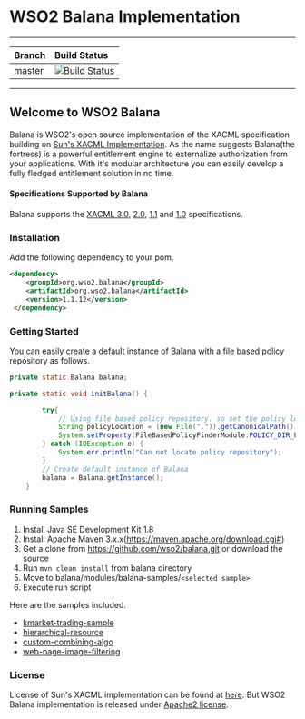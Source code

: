 WSO2 Balana Implementation
==========================

---

|  Branch | Build Status |
| :------------ |:-------------
| master      | [![Build Status](https://wso2.org/jenkins/buildStatus/icon?job=forked-dependencies/balana)](https://wso2.org/jenkins/job/forked-dependencies/job/balana) |

---

## Welcome to WSO2 Balana
Balana is WSO2's open source implementation of the XACML specification building on [Sun's XACML Implementation](http://sunxacml.sourceforge.net/). As the name suggests Balana(the fortress) is a powerful entitlement engine to externalize authorization from your applications. With it's modular architecture you can easily develop a fully fledged entitlement solution in no time.


#### Specifications Supported by Balana
Balana supports the [XACML 3.0](http://docs.oasis-open.org/xacml/3.0/xacml-3.0-core-spec-os-en.html), [2.0](https://docs.oasis-open.org/xacml/2.0/access_control-xacml-2.0-core-spec-os.pdf), [1.1](https://d9db56472fd41226d193-1e5e0d4b7948acaf6080b0dce0b35ed5.ssl.cf1.rackcdn.com/committees/xacml/repository/cs-xacml-specification-1.1.pdf) and [1.0](https://www.oasis-open.org/committees/download.php/2406/oasis-xacml-1.0.pdf) specifications.


### Installation
Add the following dependency to your pom.
```xml
<dependency>
    <groupId>org.wso2.balana</groupId>
    <artifactId>org.wso2.balana</artifactId>
    <version>1.1.12</version>
 </dependency>
```

### Getting Started
You can easily create a default instance of Balana with a file based policy repository as follows.

```java
private static Balana balana;

private static void initBalana() {

        try{
            // Using file based policy repository. so set the policy location as a system property
            String policyLocation = (new File(".")).getCanonicalPath() + File.separator + "resources";
            System.setProperty(FileBasedPolicyFinderModule.POLICY_DIR_PROPERTY, policyLocation);
        } catch (IOException e) {
            System.err.println("Can not locate policy repository");
        }
        // Create default instance of Balana
        balana = Balana.getInstance();
    }
```

### Running Samples
1) Install Java SE Development Kit 1.8
2) Install Apache Maven 3.x.x(https://maven.apache.org/download.cgi#)
3) Get a clone from https://github.com/wso2/balana.git or download the source
4) Run ``mvn clean install`` from balana directory
5) Move to balana/modules/balana-samples/`<selected sample>`
6) Execute run script

Here are the samples included.

* [kmarket-trading-sample](modules/balana-samples/kmarket-trading-sample)
* [hierarchical-resource](modules/balana-samples/hierarchical-resource)
* [custom-combining-algo](modules/balana-samples/custom-combining-algo)
* [web-page-image-filtering](modules/balana-samples/web-page-image-filtering)


### License

License of Sun's XACML implementation can be found at [here](http://sunxacml.sourceforge.net/license.txt). But WSO2 Balana implementation is released under [Apache2 license](http://www.apache.org/licenses/LICENSE-2.0).
